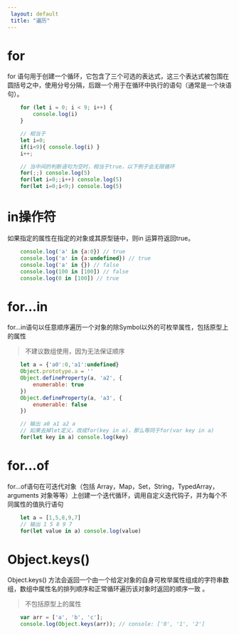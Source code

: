 ```yaml
--- 
 layout: default 
 title: "遍历" 
--- 
```

# for 

for 语句用于创建一个循环，它包含了三个可选的表达式，这三个表达式被包围在圆括号之中，使用分号分隔，后跟一个用于在循环中执行的语句（通常是一个块语句）。

```javascript
    for (let i = 0; i < 9; i++) {
        console.log(i)
    }

    // 相当于
    let i=0;
    if(i<9){ console.log(i) }
    i++;

    // 当中间的判断语句为空时，相当于true，以下例子会无限循环
    for(;;) console.log(5)
    for(let i=0;;i++) console.log(5)
    for(let i=0;i<9;) console.log(5)

```

# in操作符

如果指定的属性在指定的对象或其原型链中，则in 运算符返回true。

```javascript
    console.log('a' in {a:0}) // true
    console.log('a' in {a:undefined}) // true
    console.log('a' in {}) // false
    console.log(100 in [100]) // false
    console.log(0 in [100]) // true

```

# for...in

for...in语句以任意顺序遍历一个对象的除Symbol以外的可枚举属性，包括原型上的属性

> 不建议数组使用，因为无法保证顺序

```javascript
    let a = {'a0':0,'a1':undefined}
    Object.prototype.a = ''
    Object.defineProperty(a, 'a2', {
        enumerable: true
    })
    Object.defineProperty(a, 'a3', {
        enumerable: false
    })

    // 输出 a0 a1 a2 a
    // 如果去掉let定义，改成for(key in a)，那么等同于for(var key in a)
    for(let key in a) console.log(key)

```


# for...of

for...of语句在可迭代对象（包括 Array，Map，Set，String，TypedArray，arguments 对象等等）上创建一个迭代循环，调用自定义迭代钩子，并为每个不同属性的值执行语句

```javascript
    let a = [1,5,8,9,7]
    // 输出 1 5 8 9 7
    for(let value in a) console.log(value)

```
# Object.keys()

Object.keys() 方法会返回一个由一个给定对象的自身可枚举属性组成的字符串数组，数组中属性名的排列顺序和正常循环遍历该对象时返回的顺序一致 。

> 不包括原型上的属性

```javascript
    var arr = ['a', 'b', 'c'];
    console.log(Object.keys(arr)); // console: ['0', '1', '2']

```